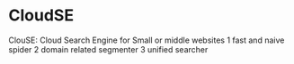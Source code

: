 CloudSE
=======
ClouSE: Cloud Search Engine for Small or middle websites
1 fast and naive spider
2 domain related segmenter
3 unified searcher
